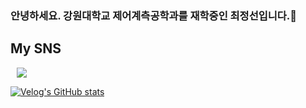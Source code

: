 ### 안녕하세요. 강원대학교 제어계측공학과를 재학중인 최정선입니다.👋

## My SNS

<a href="https://www.instagram.com/c_junction_/">
    <img 
        src="http://img.shields.io/badge/-C_junction_-123456?style=flat&logo=Instagram&link=https://www.instagram.com/c_junction_/"
        style="height : auto; margin-left : 10px; margin-right : 30px;"/>
</a>

[![Velog's GitHub stats](https://velog-readme-stats.vercel.app/api/badge?name=jeongseon)](https://velog.io/@jeongseon08) 


<!--
**jeongseon08/jeongseon08** is a ✨ _special_ ✨ repository because its `README.md` (this file) appears on your GitHub profile.

Here are some ideas to get you started:

- 🔭 I’m currently working on ...
- 🌱 I’m currently learning ...
- 👯 I’m looking to collaborate on ...
- 🤔 I’m looking for help with ...
- 💬 Ask me about ...
- 📫 How to reach me: ...
- 😄 Pronouns: ...
- ⚡ Fun fact: ...
-->
